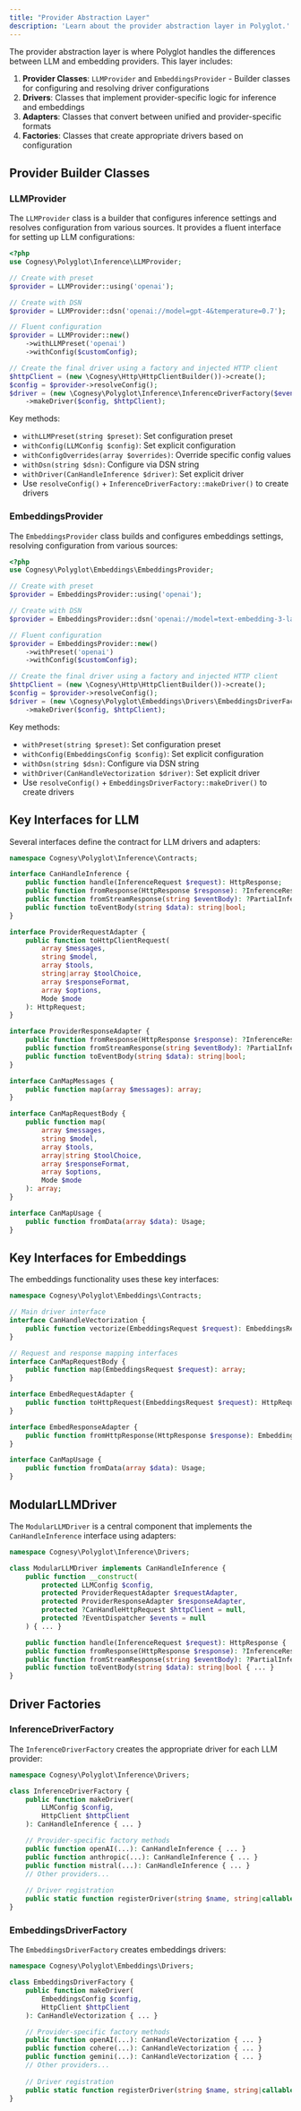 ```yaml
---
title: "Provider Abstraction Layer"
description: 'Learn about the provider abstraction layer in Polyglot.'
---
```


The provider abstraction layer is where Polyglot handles the differences between LLM and embedding providers. This layer includes:

1. **Provider Classes**: `LLMProvider` and `EmbeddingsProvider` - Builder classes for configuring and resolving driver configurations
2. **Drivers**: Classes that implement provider-specific logic for inference and embeddings
3. **Adapters**: Classes that convert between unified and provider-specific formats
4. **Factories**: Classes that create appropriate drivers based on configuration


## Provider Builder Classes

### LLMProvider

The `LLMProvider` class is a builder that configures inference settings and resolves configuration from various sources. It provides a fluent interface for setting up LLM configurations:

```php
<?php
use Cognesy\Polyglot\Inference\LLMProvider;

// Create with preset
$provider = LLMProvider::using('openai');

// Create with DSN
$provider = LLMProvider::dsn('openai://model=gpt-4&temperature=0.7');

// Fluent configuration
$provider = LLMProvider::new()
    ->withLLMPreset('openai')
    ->withConfig($customConfig);

// Create the final driver using a factory and injected HTTP client
$httpClient = (new \Cognesy\Http\HttpClientBuilder())->create();
$config = $provider->resolveConfig();
$driver = (new \Cognesy\Polyglot\Inference\InferenceDriverFactory($events))
    ->makeDriver($config, $httpClient);
```

Key methods:
- `withLLMPreset(string $preset)`: Set configuration preset
- `withConfig(LLMConfig $config)`: Set explicit configuration
- `withConfigOverrides(array $overrides)`: Override specific config values
- `withDsn(string $dsn)`: Configure via DSN string
- `withDriver(CanHandleInference $driver)`: Set explicit driver
- Use `resolveConfig()` + `InferenceDriverFactory::makeDriver()` to create drivers

### EmbeddingsProvider

The `EmbeddingsProvider` class builds and configures embeddings settings, resolving configuration from various sources:

```php
<?php
use Cognesy\Polyglot\Embeddings\EmbeddingsProvider;

// Create with preset
$provider = EmbeddingsProvider::using('openai');

// Create with DSN
$provider = EmbeddingsProvider::dsn('openai://model=text-embedding-3-large');

// Fluent configuration
$provider = EmbeddingsProvider::new()
    ->withPreset('openai')
    ->withConfig($customConfig);

// Create the final driver using a factory and injected HTTP client
$httpClient = (new \Cognesy\Http\HttpClientBuilder())->create();
$config = $provider->resolveConfig();
$driver = (new \Cognesy\Polyglot\Embeddings\Drivers\EmbeddingsDriverFactory($events))
    ->makeDriver($config, $httpClient);
```

Key methods:
- `withPreset(string $preset)`: Set configuration preset
- `withConfig(EmbeddingsConfig $config)`: Set explicit configuration
- `withDsn(string $dsn)`: Configure via DSN string
- `withDriver(CanHandleVectorization $driver)`: Set explicit driver
- Use `resolveConfig()` + `EmbeddingsDriverFactory::makeDriver()` to create drivers


## Key Interfaces for LLM

Several interfaces define the contract for LLM drivers and adapters:

```php
namespace Cognesy\Polyglot\Inference\Contracts;

interface CanHandleInference {
    public function handle(InferenceRequest $request): HttpResponse;
    public function fromResponse(HttpResponse $response): ?InferenceResponse;
    public function fromStreamResponse(string $eventBody): ?PartialInferenceResponse;
    public function toEventBody(string $data): string|bool;
}

interface ProviderRequestAdapter {
    public function toHttpClientRequest(
        array $messages,
        string $model,
        array $tools,
        string|array $toolChoice,
        array $responseFormat,
        array $options,
        Mode $mode
    ): HttpRequest;
}

interface ProviderResponseAdapter {
    public function fromResponse(HttpResponse $response): ?InferenceResponse;
    public function fromStreamResponse(string $eventBody): ?PartialInferenceResponse;
    public function toEventBody(string $data): string|bool;
}

interface CanMapMessages {
    public function map(array $messages): array;
}

interface CanMapRequestBody {
    public function map(
        array $messages,
        string $model,
        array $tools,
        array|string $toolChoice,
        array $responseFormat,
        array $options,
        Mode $mode
    ): array;
}

interface CanMapUsage {
    public function fromData(array $data): Usage;
}
```



## Key Interfaces for Embeddings

The embeddings functionality uses these key interfaces:

```php
namespace Cognesy\Polyglot\Embeddings\Contracts;

// Main driver interface
interface CanHandleVectorization {
    public function vectorize(EmbeddingsRequest $request): EmbeddingsResponse;
}

// Request and response mapping interfaces
interface CanMapRequestBody {
    public function map(EmbeddingsRequest $request): array;
}

interface EmbedRequestAdapter {
    public function toHttpRequest(EmbeddingsRequest $request): HttpRequest;
}

interface EmbedResponseAdapter {
    public function fromHttpResponse(HttpResponse $response): EmbeddingsResponse;
}

interface CanMapUsage {
    public function fromData(array $data): Usage;
}
```



## ModularLLMDriver

The `ModularLLMDriver` is a central component that implements the `CanHandleInference` interface using adapters:

```php
namespace Cognesy\Polyglot\Inference\Drivers;

class ModularLLMDriver implements CanHandleInference {
    public function __construct(
        protected LLMConfig $config,
        protected ProviderRequestAdapter $requestAdapter,
        protected ProviderResponseAdapter $responseAdapter,
        protected ?CanHandleHttpRequest $httpClient = null,
        protected ?EventDispatcher $events = null
    ) { ... }

    public function handle(InferenceRequest $request): HttpResponse { ... }
    public function fromResponse(HttpResponse $response): ?InferenceResponse { ... }
    public function fromStreamResponse(string $eventBody): ?PartialInferenceResponse { ... }
    public function toEventBody(string $data): string|bool { ... }
}
```



## Driver Factories

### InferenceDriverFactory

The `InferenceDriverFactory` creates the appropriate driver for each LLM provider:

```php
namespace Cognesy\Polyglot\Inference\Drivers;

class InferenceDriverFactory {
    public function makeDriver(
        LLMConfig $config,
        HttpClient $httpClient
    ): CanHandleInference { ... }

    // Provider-specific factory methods
    public function openAI(...): CanHandleInference { ... }
    public function anthropic(...): CanHandleInference { ... }
    public function mistral(...): CanHandleInference { ... }
    // Other providers...
    
    // Driver registration
    public static function registerDriver(string $name, string|callable $driver): void { ... }
}
```

### EmbeddingsDriverFactory

The `EmbeddingsDriverFactory` creates embeddings drivers:

```php
namespace Cognesy\Polyglot\Embeddings\Drivers;

class EmbeddingsDriverFactory {
    public function makeDriver(
        EmbeddingsConfig $config,
        HttpClient $httpClient
    ): CanHandleVectorization { ... }

    // Provider-specific factory methods  
    public function openAI(...): CanHandleVectorization { ... }
    public function cohere(...): CanHandleVectorization { ... }
    public function gemini(...): CanHandleVectorization { ... }
    // Other providers...
    
    // Driver registration
    public static function registerDriver(string $name, string|callable $driver): void { ... }
}
```

